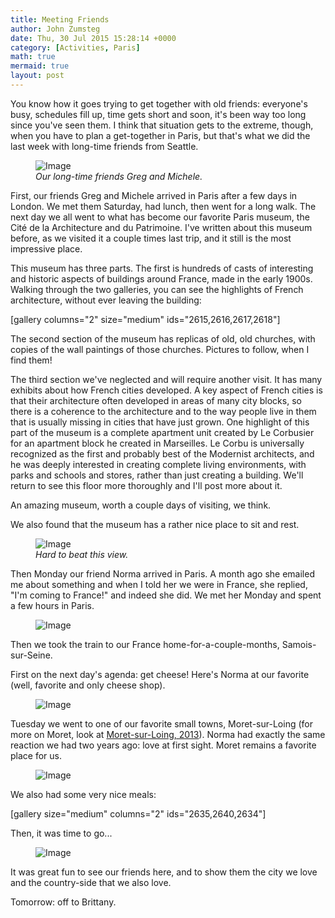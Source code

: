 ```yaml
---
title: Meeting Friends
author: John Zumsteg
date: Thu, 30 Jul 2015 15:28:14 +0000
category: [Activities, Paris]
math: true
mermaid: true
layout: post
---
```

You know how it goes trying to get together with old friends: everyone's busy, schedules fill up, time gets short and soon, it's been way too long since you've seen them. I think that situation gets to the extreme, though, when you have to plan a get-together in Paris, but that's what we did the last week with long-time friends from Seattle.

<figure>
	<img class = "landscape" src="{{"/assets/images/2015/07/DSC00959.jpg" | prepend: site.baseurl  }}" alt="Image" />
	<figcaption><em>Our long-time friends Greg and Michele.</em></figcaption>
</figure>



First, our friends Greg and Michele arrived in Paris after a few days in London. We met them Saturday, had lunch, then went for a long walk. The next day we all went to what has become our favorite Paris museum, the Cité de la Architecture and du Patrimoine. I've written about this museum before, as we visited it a couple times last trip, and it still is the most impressive place.

This museum has three parts. The first is hundreds of casts of interesting and historic aspects of buildings around France, made in the early 1900s. Walking through the two galleries, you can see the highlights of French architecture, without ever leaving the building:

[gallery columns="2" size="medium" ids="2615,2616,2617,2618"]

The second section of the museum has replicas of old, old churches, with copies of the wall paintings of those churches. Pictures to follow, when I find them!

The third section we've neglected and will require another visit. It has many exhibits about how French cities developed. A key aspect of French cities is that their architecture often developed in areas of many city blocks, so there is a coherence to the architecture and to the way people live in them that is usually missing in cities that have just grown. One highlight of this part of the museum is a complete apartment unit created by Le Corbusier for an apartment block he created in Marseilles. Le Corbu is universally recognized as the first and probably best of the Modernist architects, and he was deeply interested in creating complete living environments, with parks and schools and stores, rather than just creating a building. We'll return to see this floor more thoroughly and I'll post more about it.

An amazing museum, worth a couple days of visiting, we think.

We also found that the museum has a rather nice place to sit and rest.

<figure>
	<img class = "landscape" src="{{"/assets/images/2015/07/DSC00953.jpg" | prepend: site.baseurl  }}" alt="Image" />
	<figcaption><em>Hard to beat this view.</em></figcaption>
</figure>



Then Monday our friend Norma arrived in Paris. A month ago she emailed me about something and when I told her we were in France, she replied, "I'm coming to France!" and indeed she did. We met her Monday and spent a few hours in Paris.

<figure>
	<img class = "landscape" src="{{"/assets/images/2015/07/DSC00967.jpg" | prepend: site.baseurl  }}" alt="Image" />
	<figcaption></figcaption>
</figure>



Then we took the train to our France home-for-a-couple-months, Samois-sur-Seine.

First on the next day's agenda: get cheese! Here's Norma at our favorite (well, favorite and only cheese shop).
<figure>	<img class = "portrait" src="{{"/assets/images/2015/07/DSC009721.jpg" | prepend: site.baseurl  }}" alt="Image" />
	<figcaption></figcaption>
</figure>

Tuesday we went to one of our favorite small towns, Moret-sur-Loing (for more on Moret, look at <a href="http://zumsteg.us/?p=323">Moret-sur-Loing, 2013</a>). Norma had exactly the same reaction we had two years ago: love at first sight. Moret remains a favorite place for us.
<figure>
	<img class = "landscape" src="{{"/assets/images/2015/07/DSC00975.jpg" | prepend: site.baseurl  }}" alt="Image" />
	<figcaption></figcaption>
</figure>

</p>
 

We also had some very nice meals:

[gallery size="medium" columns="2" ids="2635,2640,2634"]

Then, it was time to go...

<figure>	<img class = "portrait" src="{{"/assets/images/2015/07/IMG_0271.jpg" | prepend: site.baseurl  }}" alt="Image" />
	<figcaption></figcaption>
</figure>



It was great fun to see our friends here, and to show them the city we love and the country-side that we also love.

Tomorrow: off to Brittany.
